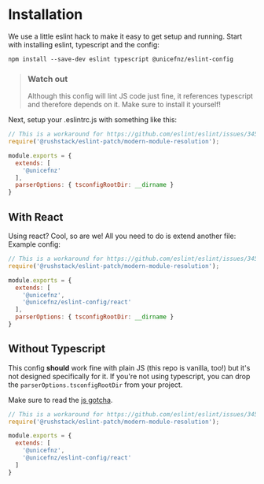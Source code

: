 # Installation
We use a little eslint hack to make it easy to get setup and running. Start
with installing eslint, typescript and the config:

```shell script
npm install --save-dev eslint typescript @unicefnz/eslint-config
```

> ### Watch out
> Although this config will lint JS code just fine, it references typescript and
> therefore depends on it. Make sure to install it yourself!


Next, setup your .eslintrc.js with something like this:
```js
// This is a workaround for https://github.com/eslint/eslint/issues/3458
require('@rushstack/eslint-patch/modern-module-resolution');

module.exports = {
  extends: [
    '@unicefnz'
  ],
  parserOptions: { tsconfigRootDir: __dirname }
}
```


## With React
Using react? Cool, so are we! All you need to do is extend another file:
Example config:
```js
// This is a workaround for https://github.com/eslint/eslint/issues/3458
require('@rushstack/eslint-patch/modern-module-resolution');

module.exports = {
  extends: [
    '@unicefnz',
    '@unicefnz/eslint-config/react'
  ],
  parserOptions: { tsconfigRootDir: __dirname }
}
```

## Without Typescript
This config **should** work fine with plain JS (this repo is vanilla, too!) but
it's not designed specifically for it. If you're not using typescript, you can
drop the `parserOptions.tsconfigRootDir` from your project.

Make sure to read the [js gotcha](#watch-out).

```js
// This is a workaround for https://github.com/eslint/eslint/issues/3458
require('@rushstack/eslint-patch/modern-module-resolution');

module.exports = {
  extends: [
    '@unicefnz',
    '@unicefnz/eslint-config/react'
  ]
}
```
